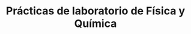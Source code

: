 ---
title: "Prácticas de laboratorio de Física y Química"  # Add a page title.
summary: "Prácticas de laboratorio de Física y Química."  # Add a page description.
type: "widget_page"  # Page type is a Widget Page
url: "recursos-fisica-quimica/practicas-laboratorio"
---